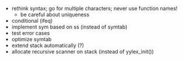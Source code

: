 - rethink syntax; go for multiple characters; never use function names!
  - be careful about uniqueness
- conditional (ifeq)
- implement sym based on ss (instead of symtab)
- test error cases
- optimize symtab
- extend stack automatically (?)
- allocate recursive scanner on stack (instead of yylex_init())
